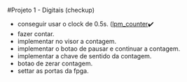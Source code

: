#Projeto 1 - Digitais (checkup)

- conseguir usar o clock de 0.5s. ([lpm_counter](http://www.pldworld.com/_altera/html/_sw/q2help/source/mega/mega_file_lpm_counter.htm)✔️
- fazer contar.
- implementar no visor a contagem.
- implementar o botao de pausar e continuar a contagem.
- implementar a chave de sentido da contagem.
- botao de zerar contagem.
- settar as portas da fpga.
